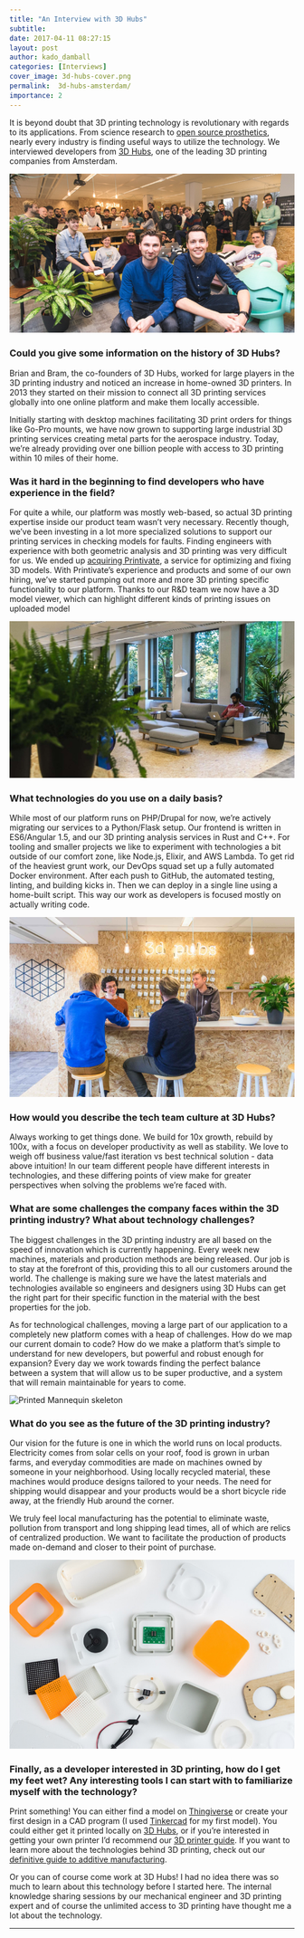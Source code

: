 ```yaml
---
title: "An Interview with 3D Hubs"
subtitle:
date: 2017-04-11 08:27:15
layout: post
author: kado_damball
categories: [Interviews]
cover_image: 3d-hubs-cover.png
permalink:  3d-hubs-amsterdam/
importance: 2
---
```


It is beyond doubt that 3D printing technology is revolutionary with regards to its applications. From science research to [open source prosthetics](https://ultimaker.com/en/stories/17028-meet-luke-and-his-3D-printed-e-nable-hand), nearly every industry is finding useful ways to utilize the technology. We interviewed developers from [3D Hubs](https://www.3dhubs.com/), one of the leading 3D printing companies from Amsterdam.

<!--more--> 

![3D Hub Team](/assets/images/3dhubs-team.png)

### Could you give some information on the history of 3D Hubs?  

Brian and Bram, the co-founders of 3D Hubs, worked for large players in the 3D printing industry and noticed an increase in home-owned 3D printers. In 2013 they started on their mission to connect all 3D printing services globally into one online platform and make them locally accessible. 

Initially starting with desktop machines facilitating 3D print orders for things like Go-Pro mounts, we have now grown to supporting large industrial 3D printing services creating metal parts for the aerospace industry. Today, we’re already providing over one billion people with access to 3D printing within 10 miles of their home.

### Was it hard in the beginning to find developers who have experience in the field?

For quite a while, our platform was mostly web-based, so actual 3D printing expertise inside our product team wasn’t very necessary. Recently though, we’ve been investing in a lot more specialized solutions to support our printing services in checking models for faults. Finding engineers with experience with both geometric analysis and 3D printing was very difficult for us. We ended up [acquiring Printivate](https://www.3dhubs.com/press/3d-hubs-acquires-printivate), a service for optimizing and fixing 3D models. With Printivate’s experience and products and some of our own hiring, we’ve started pumping out more and more 3D printing specific functionality to our platform. Thanks to our R&D team we now have a 3D model viewer, which can highlight different kinds of printing issues on uploaded model

![Hard at work](/assets/images/3dhubs-sofa.png)

### What technologies do you use on a daily basis?

While most of our platform runs on PHP/Drupal for now, we’re actively migrating our services to a Python/Flask setup. Our frontend is written in ES6/Angular 1.5, and our 3D printing analysis services in Rust and C++. For tooling and smaller projects we like to experiment with technologies a bit outside of our comfort zone, like Node.js, Elixir, and AWS Lambda.
To get rid of the heaviest grunt work, our DevOps squad set up a fully automated Docker environment. After each push to GitHub, the automated testing, linting, and building kicks in. Then we can deploy in a single line using a home-built script. This way our work as developers is focused mostly on actually writing code.

![Relaxing at 3D Hub](/assets/images/3dhubs-pub.png)

### How would you describe the tech team culture at 3D Hubs?
Always working to get things done. We build for 10x growth, rebuild by 100x, with a focus on developer productivity as well as stability. We love to weigh off business value/fast iteration vs best technical solution - data above intuition! In our team different people have different interests in technologies, and these differing points of view make for greater perspectives when solving the problems we’re faced with.

### What are some challenges the company faces within the 3D printing industry? What about technology challenges?

The biggest challenges in the 3D printing industry are all based on the speed of innovation which is currently happening. Every week new machines, materials and production methods are being released. Our job is to stay at the forefront of this, providing this to all our customers around the world. The challenge is making sure we have the latest materials and technologies available so engineers and designers using 3D Hubs can get the right part for their specific function in the material with the best properties for the job.

As for technological challenges, moving a large part of our application to a completely new platform comes with a heap of challenges. How do we map our current domain to code? How do we make a platform that’s simple to understand for new developers, but powerful and robust enough for expansion? Every day we work towards finding the perfect balance between a system that will allow us to be super productive, and a system that will remain maintainable for years to come.

![Printed Mannequin skeleton](/assets/images/3d-hubs-gif.gif)

### What do you see as the future of the 3D printing industry?

Our vision for the future is one in which the world runs on local products. Electricity comes from solar cells on your roof, food is grown in urban farms, and everyday commodities are made on machines owned by someone in your neighborhood. Using locally recycled material, these machines would produce designs tailored to your needs. The need for shipping would disappear and your products would be a short bicycle ride away, at the friendly Hub around the corner.

We truly feel local manufacturing has the potential to eliminate waste, pollution from transport and long shipping lead times, all of which are relics of centralized production. We want to facilitate the production of products made on-demand and closer to their point of purchase.

![3D printed speakers](/assets/images/3dhubs-speakers.png)

### Finally, as a developer interested in 3D printing, how do I get my feet wet? Any interesting tools I can start with to familiarize myself with the technology?
Print something! You can either find a model on [Thingiverse](https://www.thingiverse.com/) or create your first design in a CAD program (I used [Tinkercad](https://www.tinkercad.com/) for my first model). You could either get it printed locally on [3D Hubs](https://www.3dhubs.com/3dprint ), or if you’re interested in getting your own printer I’d recommend our [3D printer guide](https://www.3dhubs.com/best-3d-printer-guide). If you want to learn more about the technologies behind 3D printing, check out our [definitive guide to additive manufacturing](https://www.3dhubs.com/what-is-3d-printing).

Or you can of course come work at 3D Hubs! I had no idea there was so much to learn about this technology before I started here. The internal knowledge sharing sessions by our mechanical engineer and 3D printing expert and of course the unlimited access to 3D printing have thought me a lot about the technology.

* * *
